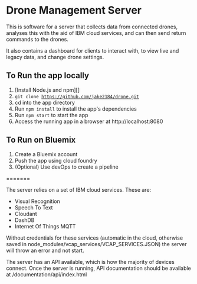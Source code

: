 # Drone Management Server

This is software for a server that collects data from connected drones, analyses this with the aid of IBM cloud services, and can then send return commands to the drones.

It also contains a dashboard for clients to interact with, to view live and legacy data, and change drone settings.

## To Run the app locally

1. [Install Node.js and npm][]
2. <code>git clone https://github.com/jake2184/drone.git</code>
3. cd into the app directory
4. Run `npm install` to install the app's dependencies
5. Run `npm start` to start the app
6. Access the running app in a browser at http://localhost:8080

## To Run on Bluemix
1. Create a Bluemix account
2. Push the app using cloud foundry
3. (Optional) Use devOps to create a pipeline

[Install Node.js]: https://nodejs.org/en/download/
=======

The server relies on a set of IBM cloud services. These are:
- Visual Recognition
- Speech To Text
- Cloudant
- DashDB
- Internet Of Things MQTT

Without credentials for these services (automatic in the cloud, otherwise saved in node_modules/vcap_services/VCAP_SERVICES.JSON) the server will throw an error and not start.

The server has an API available, which is how the majority of devices connect. Once the server is running, API documentation should be available at /documentation/api/index.html

